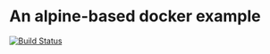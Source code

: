 
# An alpine-based docker example

[![Build Status](http://samirer.freeboxos.fr:5151/buildStatus/icon?job=D%C3%A9ploiement)](http://samirer.freeboxos.fr:5151/job/D%C3%A9ploiement/)


